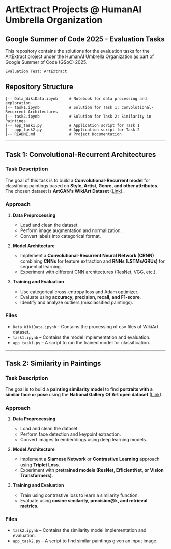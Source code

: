 # ArtExtract Projects @ HumanAI Umbrella Organization

## Google Summer of Code 2025 - Evaluation Tasks

This repository contains the solutions for the evaluation tasks for the ArtExtract project under the HumanAI Umbrella Organization as part of Google Summer of Code (GSoC) 2025.

```
Evaluation Test: ArtExtract
```

## Repository Structure

```
|-- Data_WikiData.ipynb     # Notebook for data processing and exploration
|-- task1.ipynb             # Solution for Task 1: Convolutional-Recurrent Architectures
|-- task2.ipynb             # Solution for Task 2: Similarity in Paintings
|-- app_task1.py            # Application script for Task 1
|-- app_task2.py            # Application script for Task 2
|-- README.md               # Project Documentation
```

---

## Task 1: Convolutional-Recurrent Architectures

### Task Description
The goal of this task is to build a **Convolutional-Recurrent model** for classifying paintings based on **Style, Artist, Genre, and other attributes**. The chosen dataset is **ArtGAN's WikiArt Dataset** ([Link](https://github.com/cs-chan/ArtGAN/blob/master/WikiArt%20Dataset/README.md)).

### Approach
1. **Data Preprocessing**
   - Load and clean the dataset.
   - Perform image augmentation and normalization.
   - Convert labels into categorical format.
   
2. **Model Architecture**
   - Implement a **Convolutional-Recurrent Neural Network (CRNN)** combining **CNNs** for feature extraction and **RNNs (LSTMs/GRUs)** for sequential learning.
   - Experiment with different CNN architectures (ResNet, VGG, etc.).
   
3. **Training and Evaluation**
   - Use categorical cross-entropy loss and Adam optimizer.
   - Evaluate using **accuracy, precision, recall, and F1-score**.
   - Identify and analyze outliers (misclassified paintings).

### Files
- `Data_WikiData.ipynb` – Contains the processing of csv files of WikiArt dataset.
- `task1.ipynb` – Contains the model implementation and evaluation.
- `app_task1.py` – A script to run the trained model for classification.

---

## Task 2: Similarity in Paintings

### Task Description
The goal is to build a **painting similarity model** to find **portraits with a similar face or pose** using the **National Gallery Of Art open dataset** ([Link](https://github.com/NationalGalleryOfArt/opendata)).

### Approach
1. **Data Preprocessing**
   - Load and clean the dataset.
   - Perform face detection and keypoint extraction.
   - Convert images to embeddings using deep learning models.
   
2. **Model Architecture**
   - Implement a **Siamese Network** or **Contrastive Learning** approach using **Triplet Loss**.
   - Experiment with **pretrained models (ResNet, EfficientNet, or Vision Transformers)**.
   
3. **Training and Evaluation**
   - Train using contrastive loss to learn a similarity function.
   - Evaluate using **cosine similarity, precision@k, and retrieval metrics**.
   
### Files
- `task2.ipynb` – Contains the similarity model implementation and evaluation.
- `app_task2.py` – A script to find similar paintings given an input image.

